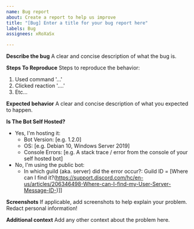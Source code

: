 ```yaml
---
name: Bug report
about: Create a report to help us improve
title: "[Bug] Enter a title for your bug report here"
labels: Bug
assignees: xRoXaSx

---
```


**Describe the bug**
A clear and concise description of what the bug is.

**Steps To Reproduce**
Steps to reproduce the behavior:
1. Used command '...'
2. Clicked reaction '....'
3. Etc...

**Expected behavior**
A clear and concise description of what you expected to happen.

**Is The Bot Self Hosted?**
 - Yes, I'm hosting it:
   - Bot Version: [e.g. 1.2.0]
   - OS: [e.g. Debian 10, Windows Server 2019]
   - Console Errors: [e.g. A stack trace / error from the console of your self hosted bot]
- No, I'm using the public bot:
  - In which guild (aka. server) did the error occur?: Guild ID = [Where can I find it?(https://support.discord.com/hc/en-us/articles/206346498-Where-can-I-find-my-User-Server-Message-ID-)]]

**Screenshots**
If applicable, add screenshots to help explain your problem. Redact personal information!

**Additional context**
Add any other context about the problem here.
